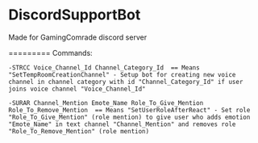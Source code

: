 # DiscordSupportBot
 Made for GamingComrade discord server

=========
Commands:

    -STRCC Voice_Channel_Id Channel_Category_Id  == Means "SetTempRoomCreationChannel" - Setup bot for creating new voice channel in channel category with id "Channel_Category_Id" if user joins voice channel "Voice_Channel_Id"

    -SURAR Channel_Mention Emote_Name Role_To_Give_Mention Role_To_Remove_Mention  == Means "SetUserRoleAfterReact" - Set role "Role_To_Give_Mention" (role mention) to give user who adds emotion "Emote_Name" in text channel "Channel_Mention" and removes role "Role_To_Remove_Mention" (role mention)
